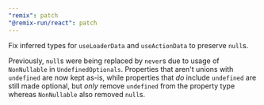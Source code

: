 ```yaml
---
"remix": patch
"@remix-run/react": patch
---
```


Fix inferred types for `useLoaderData` and `useActionData` to preserve `null`s.

Previously, `null`s were being replaced by `never`s due to usage of `NonNullable` in `UndefinedOptionals`.
Properties that aren't unions with `undefined` are now kept as-is, while properties that _do_ include `undefined`
are still made optional, but _only_ remove `undefined` from the property type whereas `NonNullable` also removed `null`s.
